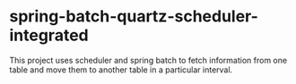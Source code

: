 # spring-batch-quartz-scheduler-integrated
This project uses scheduler and spring batch to fetch information from one table and move them to another table in a particular interval.
